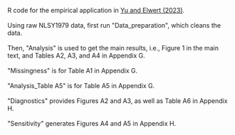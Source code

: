 
R code for the empirical application in <a href="[http://example.com](https://arxiv.org/abs/2306.16591)" target="_blank">Yu and Elwert (2023)</a>. <br /><br />
Using raw NLSY1979 data, first run "Data_preparation", which cleans the data. <br /><br />
Then, "Analysis" is used to get the main results, i.e., Figure 1 in the main text, and Tables A2, A3, and A4 in Appendix G.  <br /> <br />
"Missingness" is for Table A1 in Appendix G. <br /> <br />
"Analysis_Table A5" is for Table A5 in Appendix G. <br /> <br />
"Diagnostics" provides Figures A2 and A3, as well as Table A6 in Appendix H. <br /> <br />
"Sensitivity" generates Figures A4 and A5 in Appendix H.

